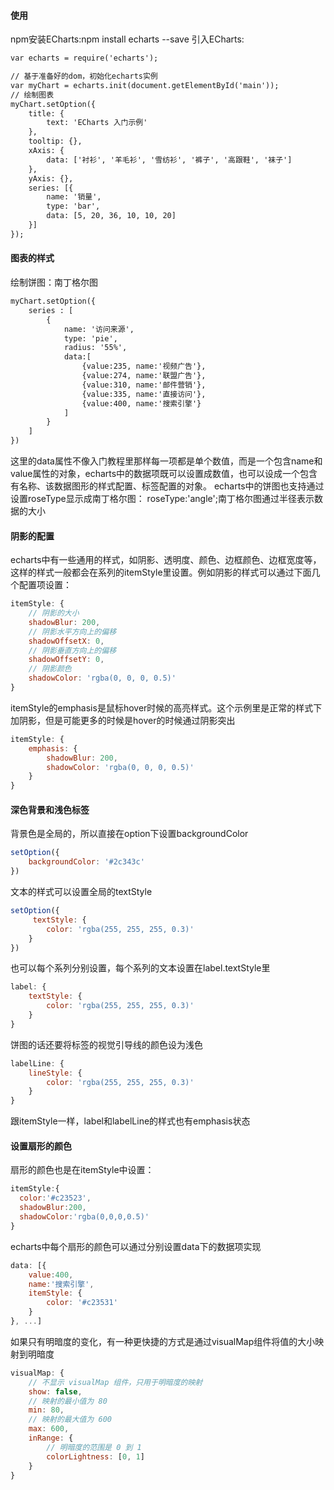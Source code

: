 #### 使用 ####
npm安装ECharts:npm install echarts --save
引入ECharts:
```html
var echarts = require('echarts');

// 基于准备好的dom，初始化echarts实例
var myChart = echarts.init(document.getElementById('main'));
// 绘制图表
myChart.setOption({
    title: {
        text: 'ECharts 入门示例'
    },
    tooltip: {},
    xAxis: {
        data: ['衬衫', '羊毛衫', '雪纺衫', '裤子', '高跟鞋', '袜子']
    },
    yAxis: {},
    series: [{
        name: '销量',
        type: 'bar',
        data: [5, 20, 36, 10, 10, 20]
    }]
});
```

#### 图表的样式 ####
绘制饼图：南丁格尔图
```html
myChart.setOption({
    series : [
        {
            name: '访问来源',
            type: 'pie',
            radius: '55%',
            data:[
                {value:235, name:'视频广告'},
                {value:274, name:'联盟广告'},
                {value:310, name:'邮件营销'},
                {value:335, name:'直接访问'},
                {value:400, name:'搜索引擎'}
            ]
        }
    ]
})
```
这里的data属性不像入门教程里那样每一项都是单个数值，而是一个包含name和value属性的对象，echarts中的数据项既可以设置成数值，也可以设成一个包含有名称、该数据图形的样式配置、标签配置的对象。
echarts中的饼图也支持通过设置roseType显示成南丁格尔图： roseType:'angle';南丁格尔图通过半径表示数据的大小

#### 阴影的配置 ####
echarts中有一些通用的样式，如阴影、透明度、颜色、边框颜色、边框宽度等，这样的样式一般都会在系列的itemStyle里设置。例如阴影的样式可以通过下面几个配置项设置：
```javascript
itemStyle: {
    // 阴影的大小
    shadowBlur: 200,
    // 阴影水平方向上的偏移
    shadowOffsetX: 0,
    // 阴影垂直方向上的偏移
    shadowOffsetY: 0,
    // 阴影颜色
    shadowColor: 'rgba(0, 0, 0, 0.5)'
}
```

itemStyle的emphasis是鼠标hover时候的高亮样式。这个示例里是正常的样式下加阴影，但是可能更多的时候是hover的时候通过阴影突出
```javascript
itemStyle: {
    emphasis: {
        shadowBlur: 200,
        shadowColor: 'rgba(0, 0, 0, 0.5)'
    }
}
```
#### 深色背景和浅色标签 ####
背景色是全局的，所以直接在option下设置backgroundColor

```javascript
setOption({
    backgroundColor: '#2c343c'
})
```
文本的样式可以设置全局的textStyle

```javascript
setOption({
     textStyle: {
        color: 'rgba(255, 255, 255, 0.3)'
    }
})
```
也可以每个系列分别设置，每个系列的文本设置在label.textStyle里
```javascript
label: {
    textStyle: {
        color: 'rgba(255, 255, 255, 0.3)'
    }
}
```

饼图的话还要将标签的视觉引导线的颜色设为浅色
```javascript
labelLine: {
    lineStyle: {
        color: 'rgba(255, 255, 255, 0.3)'
    }
}
```

跟itemStyle一样，label和labelLine的样式也有emphasis状态

#### 设置扇形的颜色 ####
扇形的颜色也是在itemStyle中设置：
```javascript
itemStyle:{
  color:'#c23523',
  shadowBlur:200,
  shadowColor:'rgba(0,0,0,0.5)'
}
```
echarts中每个扇形的颜色可以通过分别设置data下的数据项实现
```javascript
data: [{
    value:400,
    name:'搜索引擎',
    itemStyle: {
        color: '#c23531'
    }
}, ...]
```
如果只有明暗度的变化，有一种更快捷的方式是通过visualMap组件将值的大小映射到明暗度
```javascript
visualMap: {
    // 不显示 visualMap 组件，只用于明暗度的映射
    show: false,
    // 映射的最小值为 80
    min: 80,
    // 映射的最大值为 600
    max: 600,
    inRange: {
        // 明暗度的范围是 0 到 1
        colorLightness: [0, 1]
    }
}
```
